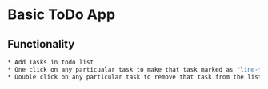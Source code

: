 # Basic ToDo App

## Functionality

```bash
* Add Tasks in todo list
* One click on any particualar task to make that task marked as "line-through"
* Double click on any particular task to remove that task from the list
```
